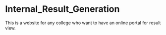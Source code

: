 # Internal_Result_Generation
This is a website for any college who want to have an online portal for result view.
